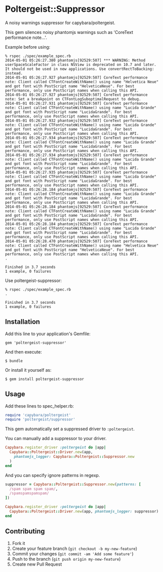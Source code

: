 # Poltergeist::Suppressor

A noisy warnings suppressor for capybara/poltergeist.

This gem silences noisy phantomjs warnings such as 'CoreText performance note...'.

Example before using:

```
% rspec ./spec/example_spec.rb
2014-05-01 05:26:27.380 phantomjs[92529:507] *** WARNING: Method userSpaceScaleFactor in class NSView is deprecated on 10.7 and later. It should not be used in new applications. Use convertRectToBacking: instead.
2014-05-01 05:26:27.927 phantomjs[92529:507] CoreText performance note: Client called CTFontCreateWithName() using name "Helvetica Neue" and got font with PostScript name "HelveticaNeue". For best performance, only use PostScript names when calling this API.
2014-05-01 05:26:27.927 phantomjs[92529:507] CoreText performance note: Set a breakpoint on CTFontLogSuboptimalRequest to debug.
2014-05-01 05:26:27.931 phantomjs[92529:507] CoreText performance note: Client called CTFontCreateWithName() using name "Lucida Grande" and got font with PostScript name "LucidaGrande". For best performance, only use PostScript names when calling this API.
2014-05-01 05:26:27.932 phantomjs[92529:507] CoreText performance note: Client called CTFontCreateWithName() using name "Lucida Grande" and got font with PostScript name "LucidaGrande". For best performance, only use PostScript names when calling this API.
2014-05-01 05:26:27.934 phantomjs[92529:507] CoreText performance note: Client called CTFontCreateWithName() using name "Lucida Grande" and got font with PostScript name "LucidaGrande". For best performance, only use PostScript names when calling this API.
2014-05-01 05:26:27.934 phantomjs[92529:507] CoreText performance note: Client called CTFontCreateWithName() using name "Lucida Grande" and got font with PostScript name "LucidaGrande". For best performance, only use PostScript names when calling this API.
2014-05-01 05:26:27.935 phantomjs[92529:507] CoreText performance note: Client called CTFontCreateWithName() using name "Lucida Grande" and got font with PostScript name "LucidaGrande". For best performance, only use PostScript names when calling this API.
2014-05-01 05:26:28.184 phantomjs[92529:507] CoreText performance note: Client called CTFontCreateWithName() using name "Lucida Grande" and got font with PostScript name "LucidaGrande". For best performance, only use PostScript names when calling this API.
2014-05-01 05:26:28.184 phantomjs[92529:507] CoreText performance note: Client called CTFontCreateWithName() using name "Lucida Grande" and got font with PostScript name "LucidaGrande". For best performance, only use PostScript names when calling this API.
2014-05-01 05:26:28.184 phantomjs[92529:507] CoreText performance note: Client called CTFontCreateWithName() using name "Lucida Grande" and got font with PostScript name "LucidaGrande". For best performance, only use PostScript names when calling this API.
2014-05-01 05:26:28.470 phantomjs[92529:507] CoreText performance note: Client called CTFontCreateWithName() using name "Helvetica Neue" and got font with PostScript name "HelveticaNeue". For best performance, only use PostScript names when calling this API.
.

Finished in 3.7 seconds
1 example, 0 failures

```


Use poltergeist-suppressor:

```
% rspec ./spec/example_spec.rb
.

Finished in 3.7 seconds
1 example, 0 failures

```


## Installation

Add this line to your application's Gemfile:

    gem 'poltergeist-suppressor'

And then execute:

    $ bundle

Or install it yourself as:

    $ gem install poltergeist-suppressor

## Usage

Add these lines to spec_helper.rb:
``` ruby
require 'capybara/poltergeist'
require 'poltergeist/suppressor'
```

This gem automatically set a suppressed driver to `:poltergeist`.

You can manually add a suppressor to your driver.
``` ruby
Capybara.register_driver :poltergeist do |app|
  Capybara::Poltergeist::Driver.new(app,
    phantomjs_logger: Capybara::Poltergeist::Suppressor.new
  )
end
```

And you can specify ignore patterns in regexp.

``` ruby
suppressor = Capybara::Poltergeist::Suppressor.new(patterns: [
  /spam spam spam spam/,
  /spamspamspamspam/
])

Capybara.register_driver :poltergeist do |app|
  Capybara::Poltergeist::Driver.new(app, phantomjs_logger: suppressor)
end
```

## Contributing

1. Fork it
2. Create your feature branch (`git checkout -b my-new-feature`)
3. Commit your changes (`git commit -am 'Add some feature'`)
4. Push to the branch (`git push origin my-new-feature`)
5. Create new Pull Request
